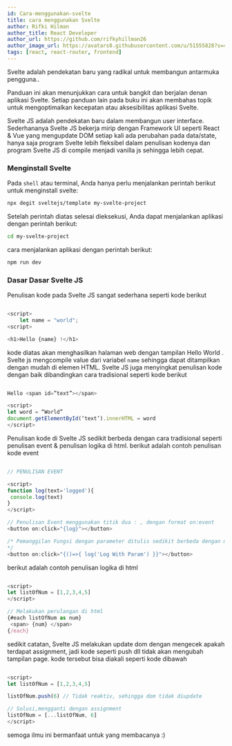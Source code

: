 ```yaml
---
id: Cara-menggunakan-svelte
title: cara menggunakan Svelte
author: Rifki Hilman
author_title: React Developer
author_url: https://github.com/rifkyhillman26
author_image_url: https://avatars0.githubusercontent.com/u/51555828?s=460&v=4
tags: [react, react-router, frontend]
---
```


Svelte adalah pendekatan baru yang radikal untuk membangun antarmuka pengguna..

Panduan ini akan menunjukkan cara untuk bangkit dan berjalan denan aplikasi Svelte. Setiap panduan lain pada buku ini akan membahas topik untuk mengoptimalkan kecepatan atau aksesibilitas aplikasi Svelte.

<!-- Sebelum memulai lebih lanjut, mari kita install dependensi yang diperlukan.

```bash
yarn add react-router-dom
``` -->

<!--truncate-->

 Svelte JS adalah pendekatan baru dalam membangun user interface. Sederhananya Svelte JS bekerja mirip dengan Framework UI seperti React & Vue yang mengupdate DOM setiap kali ada perubahan pada data/state, hanya saja program Svelte lebih fleksibel dalam penulisan kodenya dan program Svelte JS di compile menjadi vanilla js sehingga lebih cepat.
 
### Menginstall Svelte

Pada `shell` atau terminal, Anda hanya perlu menjalankan perintah berikut untuk menginstall svelte:

```bash
npx degit sveltejs/template my-svelte-project
```


Setelah perintah diatas selesai dieksekusi, Anda dapat menjalankan aplikasi dengan perintah berikut:

```bash
cd my-svelte-project
```

cara menjalankan aplikasi dengan perintah berikut:

```bash
npm run dev
```
<!-- 
![S shoot](https://raw.githubusercontent.com/rifkyhillman26/Kumpulan-Gambar/master/conda.jpg) -->

 
### Dasar Dasar Svelte JS

Penulisan kode pada Svelte JS sangat sederhana seperti kode berikut


```javascript

<script>
    let name = "world";
<script>

<h1>Hello {name} !</h1>

```

kode diatas akan menghasilkan halaman web dengan tampilan Hello World . Svelte js mengcompile value dari variabel `name` sehingga dapat ditampilkan dengan mudah di elemen HTML. Svelte JS juga menyingkat penulisan kode dengan baik dibandingkan cara tradisional seperti kode berikut


```javascript

Hello <span id=”text”></span>

<script>
let word = “World”
document.getElementById(‘text’).innerHTML = word
</script>

```

Penulisan kode di Svelte JS sedikit berbeda dengan cara tradisional seperti penulisan event & penulisan logika di html. berikut adalah contoh penulisan kode event


```javascript

// PENULISAN EVENT

<script>
function log(text='logged'){
 console.log(text)
}
</script>

// Penulisan Event menggunakan titik dua : , dengan format on:event
<button on:click="{log}"></button>

/* Pemanggilan Fungsi dengan parameter ditulis sedikit berbeda dengan membuka fungsi baru
*/  
<button on:click="{()=>{ log('Log With Param') }}"></button>
```

berikut adalah contoh penulisan logika di html


```javascript

<script>
let listOfNum = [1,2,3,4,5]
</script>

// Melakukan perulangan di html
{#each listOfNum as num}
 <span> {num} </span>
{/each}

```

sedikit catatan, Svelte JS melakukan update dom dengan mengecek apakah terdapat assignment, jadi kode seperti push dll tidak akan mengubah tampilan page. kode tersebut bisa diakali seperti kode dibawah


```javascript

<script>
let listOfNum = [1,2,3,4,5]

listOfNum.push(6) // Tidak reaktiv, sehingga dom tidak diupdate

// Solusi,mengganti dengan assignment
listOfNum = [...listOfNum, 6]
</script>

```

semoga ilmu ini bermanfaat untuk yang membacanya :)